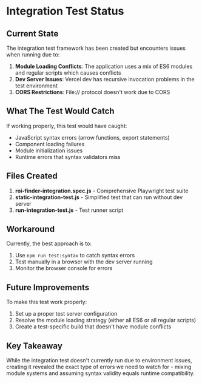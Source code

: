 # Integration Test Status

## Current State
The integration test framework has been created but encounters issues when running due to:

1. **Module Loading Conflicts**: The application uses a mix of ES6 modules and regular scripts which causes conflicts
2. **Dev Server Issues**: Vercel dev has recursive invocation problems in the test environment
3. **CORS Restrictions**: File:// protocol doesn't work due to CORS

## What The Test Would Catch

If working properly, this test would have caught:
- JavaScript syntax errors (arrow functions, export statements)
- Component loading failures
- Module initialization issues
- Runtime errors that syntax validators miss

## Files Created

1. **roi-finder-integration.spec.js** - Comprehensive Playwright test suite
2. **static-integration-test.js** - Simplified test that can run without dev server
3. **run-integration-test.js** - Test runner script

## Workaround

Currently, the best approach is to:
1. Use `npm run test:syntax` to catch syntax errors
2. Test manually in a browser with the dev server running
3. Monitor the browser console for errors

## Future Improvements

To make this test work properly:
1. Set up a proper test server configuration
2. Resolve the module loading strategy (either all ES6 or all regular scripts)
3. Create a test-specific build that doesn't have module conflicts

## Key Takeaway

While the integration test doesn't currently run due to environment issues, creating it revealed the exact type of errors we need to watch for - mixing module systems and assuming syntax validity equals runtime compatibility.
